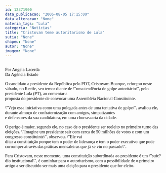 ```yaml
---
id: 12371900
data_publicacao: "2006-08-05 17:15:00"
data_alteracao: "None"
materia_tags: "Lula"
categoria: "Notícias"
title: "Cristovam teme autoritarismo de Lula"
sutia: "None"
chapeu: "None"
autor: "None"
imagem: "None"
---
```

<p><FONT face=Verdana></p>
<p><P><BR>Por Angela Lacerda<BR>Da Agência Estado</P></p>
<p><P>O candidato a presidente da República pelo PDT, Cristovam Buarque, reforçou neste sábado, no Recife, seu temor diante de \"uma tendência de golpe autoritário\", pelo presidente Lula (PT), ao comentar a<BR>proposta do presidente de convocar uma Assembléia Nacional Constituinte.</P></p>
<p><P>\"Vejo essa iniciativa como uma polegada antes de uma tentativa de golpe\", avaliou ele, durante almoço de confraternização com amigos, simpatizantes<BR>e defensores da sua candidatura, em uma churrascaria da cidade. </P></p>
<p><P>O perigo é maior, segundo ele, no caso de o presidente ser reeleito no primeiro turno das eleições. \"Imagine um presidente sair com cerca de 50 milhões de votos e com um congresso constituinte\", observou. \"Ele vai<BR>ditar a constituição porque tem o poder de liderança e tem o poder executivo que pode corromper através das práticas mensaleiras que já se viu no passado\". </P></p>
<p><P>Para Cristovam, neste momento, uma constituição subordinada ao presidente é um \"suic?dio institucional\", é caminhar para o autoritarismo, com a possibilidade de o primeiro artigo a ser discutido ser mais uma eleição para o presidente que for eleito.</FONT><BR></P> </p>
